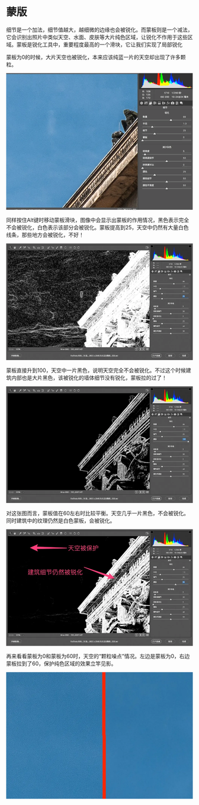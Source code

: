 # 蒙版

细节是一个加法，细节值越大，越细微的边缘也会被锐化。而蒙板则是一个减法，它会识别出照片中类似天空、水面、皮肤等大片纯色区域，让锐化不作用于这些区域。蒙板是锐化工具中，重要程度最高的一个滑块，它让我们实现了局部锐化

蒙板为0的时候，大片天空也被锐化，本来应该纯蓝一片的天空却出现了许多颗粒。

![蒙版](/study/imgs/mengban1.webp)

同样按住Alt键时移动蒙板滑块，图像中会显示出蒙板的作用情况，黑色表示完全不会被锐化，白色表示该部分会被锐化。蒙板提高到25，天空中仍然有大量白色线条，那些地方会被锐化，不好！


![蒙版](/study/imgs/mengban2.webp)


蒙板直接升到100，天空中一片黑色，说明天空完全不会被锐化。不过这个时候建筑内部也是大片黑色，该被锐化的墙体细节没有锐化，蒙板拉的过了！

![蒙版](/study/imgs/mengban3.webp)

对这张图而言，蒙板值在60左右时比较平衡。天空几乎一片黑色，不会被锐化。同时建筑中的纹理仍然是白色蒙板，会被锐化。



![蒙版](/study/imgs/mengban4.webp)

再来看看蒙板为0和蒙板为60时，天空的“颗粒噪点”情况。左边是蒙板为0，右边蒙板拉到了60，保护纯色区域的效果立竿见影。

![蒙版](/study/imgs/mengban5.webp)
